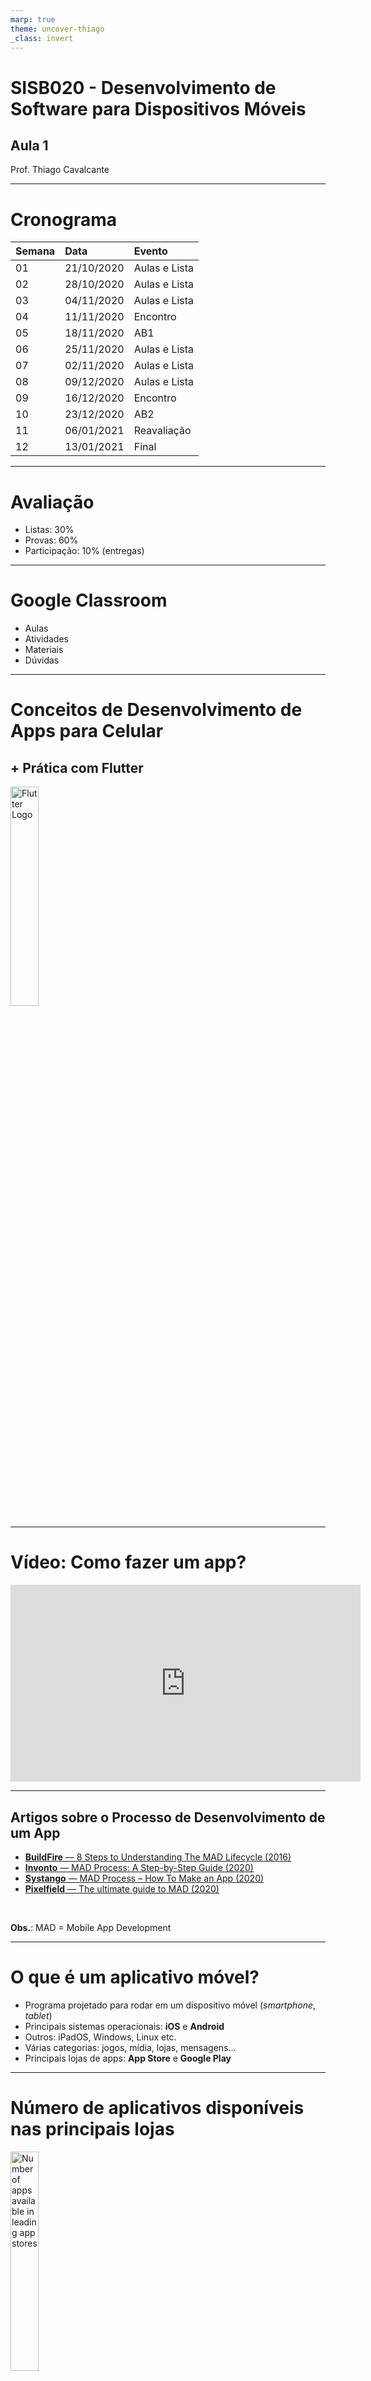 ```yaml
---
marp: true
theme: uncover-thiago
_class: invert
---
```


<title>Aula 1 — Slides</title>

# **SISB020 - Desenvolvimento de Software para Dispositivos Móveis**

## Aula 1

Prof. Thiago Cavalcante

---

<!-- paginate: true -->

# Cronograma

| Semana | Data       | Evento        |
| :----- | :--------- | :------------ |
| 01     | 21/10/2020 | Aulas e Lista |
| 02     | 28/10/2020 | Aulas e Lista |
| 03     | 04/11/2020 | Aulas e Lista |
| 04     | 11/11/2020 | Encontro      |
| 05     | 18/11/2020 | AB1           |
| 06     | 25/11/2020 | Aulas e Lista |
| 07     | 02/11/2020 | Aulas e Lista |
| 08     | 09/12/2020 | Aulas e Lista |
| 09     | 16/12/2020 | Encontro      |
| 10     | 23/12/2020 | AB2           |
| 11     | 06/01/2021 | Reavaliação   |
| 12     | 13/01/2021 | Final         |

---

<!-- _class: large-ul -->

# Avaliação

- Listas: 30%
- Provas: 60%
- Participação: 10% (entregas)

---

<!-- _class: large-ul -->

# Google Classroom

- Aulas
- Atividades
- Materiais
- Dúvidas

---

<style scoped>
  img {
    width: 30%;
  }
</style>

# Conceitos de Desenvolvimento de Apps para Celular

## + Prática com **Flutter**

[![Flutter Logo](https://raw.githubusercontent.com/flutter/website/master/src/_assets/image/flutter-lockup.png)](https://flutter.dev)

---

# Vídeo: Como fazer um app?

<div>
  <iframe
    width="560"
    height="315"
    src="https://www.youtube.com/embed/tClRHOnHveY"
    frameborder="0"
    allow="accelerometer;
          autoplay;
          clipboard-write;
          encrypted-media;
          gyroscope;
          picture-in-picture"
    allowfullscreen>
  </iframe>
</div>

---

<!-- _class: small-ul -->

## Artigos sobre o Processo de Desenvolvimento de um App

* [**BuildFire** — 8 Steps to Understanding The MAD Lifecycle (2016)](https://buildfire.com/understanding-mobile-app-development-lifecycle/)
* [**Invonto** — MAD Process: A Step-by-Step Guide (2020)](https://www.invonto.com/insights/mobile-app-development-process/)
* [**Systango** — MAD Process – How To Make an App (2020)](https://www.systango.com/blog/mobile-app-development-process/)
* [**Pixelfield** — The ultimate guide to MAD (2020)](https://pixelfield.co.uk/app-development/)

<br>

**Obs.**: MAD = Mobile App Development

---

# <!-- fit --> O que é um aplicativo móvel?

* Programa projetado para rodar em um dispositivo móvel (*smartphone*, *tablet*)
* Principais sistemas operacionais: **iOS** e **Android**
* Outros: iPadOS, Windows, Linux etc.
* Várias categorias: jogos, mídia, lojas, mensagens...
* Principais lojas de apps: **App Store** e **Google Play**

---

<!-- _footer: Fonte: [Statista](https://www.statista.com/statistics/276623) -->
<!-- _class: stats -->

# <!-- fit --> Número de aplicativos disponíveis nas principais lojas

![Number of apps available in leading app stores](276623_2017.png)

---

# <!-- fit --> Por que desenvolver um app?

* Apps provocaram fortes mudanças em consumidores e empresas
* Traz **conveniência** aos consumidores
* Pode trazer **inovação** para um determinado mercado
* Alto potencial **disruptivo**: Uber, Netflix, Spotify

---

<!-- _footer: Fonte: [Statista](https://www.statista.com/statistics/269025) -->
<!-- _class: stats flex-align-top -->

# <!-- fit --> Estatísticas do Mercado de Apps

![Worldwide mobile app revenues in 2014 to 2023](269025.png)

---

<!-- _footer: Fonte: [Statista](https://www.statista.com/statistics/271644) -->
<!-- _class: stats flex-align-top -->

# <!-- fit --> Estatísticas do Mercado de Apps

![Number of mobile app downloads worldwide from 2016 to 2019](271644.png)

---

<!-- _footer: Fonte: [Statista](https://www.statista.com/statistics/289418) -->
<!-- _class: stats flex-align-top -->

# <!-- fit --> Estatísticas do Mercado de Apps

![Number of available apps at Google Play from 2nd quarter 2015 to 2nd quarter 2020](289418.png)

---

<!-- _footer: Fonte: [BuildFire](https://buildfire.com/understanding-mobile-app-development-lifecycle/) -->
<!-- _class: small-ul flex-align-top -->

# <!-- fit --> Estatísticas do Mercado de Apps

* Apps são responsáveis por **mais da metade do tempo de consumo de mídia digital**
* Usuários de *smartphones* gastam aprox. **90% do tempo de uso do dispositivo em apps**
* 85% dos usuários **prefere um app nativo** em vez de uma página web móvel
* Um usuário médio possui aprox. **30 apps instalados** no seu aparelho e passa aprox. **35h/mês usando-os**

---

# O **Processo de Desenvolvimento** de um App

---

# Ideias

* Converse com **todo mundo** sobre sua ideia
* Obtenha conselhos do máximo de pessoas que puder
* A ideia é uma parte **pequena** do sucesso do app :warning:
* Se é uma ideia **realmente** muito boa, você provavelmente não é o único que teve

---

# Inspirações para Ideias

* *"scratch your own itch"* (resolva seus problemas)
* Ideias "óbvias": por que ninguém nunca fez ______ ?
* Vácuo de mercado

---

# Estratégia, Pesquisa de Mercado e Planejamento

---

<!-- _class: small-ul blue-bold -->

* Que objetivo você pretende alcançar com seu app?
* Onde o seu app se encaixa nos seus planos de marketing?*
* Quem é seu público-alvo?
* O que seus consumidores em potencial desejam?
* Que segmento do público você vai usar para testar sua ideia?
* Como você quer que os seus consumidores usem seu app?
* Qual problema dos seus consumidores seu app vai resolver?
* Quais funções seu app terá?
* Qual plataforma pretende usar?
* **Que linguagem de programação ou framework de desenvolvimento de apps são mais apropriados?** :dart:

---

<!-- _class: small-ul -->

* Quais são os aplicativos similares que já existem?
* Quem são seus concorrentes? Eles fornecem apps?
* Quanto seus concorrentes cobram?
* Qual o plano de negócio deles e como você pode otimizar o seu plano de negócio?
* O que você vai fazer de diferente dos seus concorrentes?
* Qual o seu orçamento para o desenvolvimento do app?
* Qual o seu cronograma de desenvolvimento?
* Quando vai lançar o app?
* Como você vai divulgar e vender seu app?
* Como pretende gerar receita com seu app?
* Qual o principal apelo do seu app? (*"unique selling point"*)

---

# <!-- fit --> Restrições de tempo, recursos ou custo

<br>

**Produto Viável Mínimo**
(MVP — *Minimum Viable Product*)

---

<!-- _class: flex-space-evenly -->

# Design

**Experiência do Usuário**
(UX — *User Experience*)

**Interface do Usuário**
(UI — *User Interface*)

---

<!-- _class: flex-space-evenly -->

# Design

* Você precisa apelar para as emoções dos usuários
* Desenvolver um app pode levar meses, desinstalar leva segundos ¯\\\_(ツ)_/¯
* ~25% dos apps só são abertos **uma única vez!**

---

<!-- _footer: Fonte: [Statista](https://www.statista.com/statistics/271628) -->
<!-- _class: stats -->

![Percentage of mobile apps that have been used only once from 2010 to 2019](271628.png)

---

<!-- _class: flex-space-evenly -->

# Design

> O propósito do design é entregar uma **experiência de usuário fluida** (interativa, intuitiva, amigavél) com uma **aparência impecável**
>
> Embora uma boa aparência ajude com a rápida adoção do app, ele deve possuir experiências de usuário intuitivas para manter os usuários engajados
